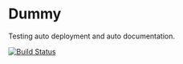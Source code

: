 Dummy
=====

Testing auto deployment and auto documentation.

[![Build Status](https://travis-ci.org/nathanmac/dummy.svg?branch=master)](https://travis-ci.org/nathanmac/dummy)

